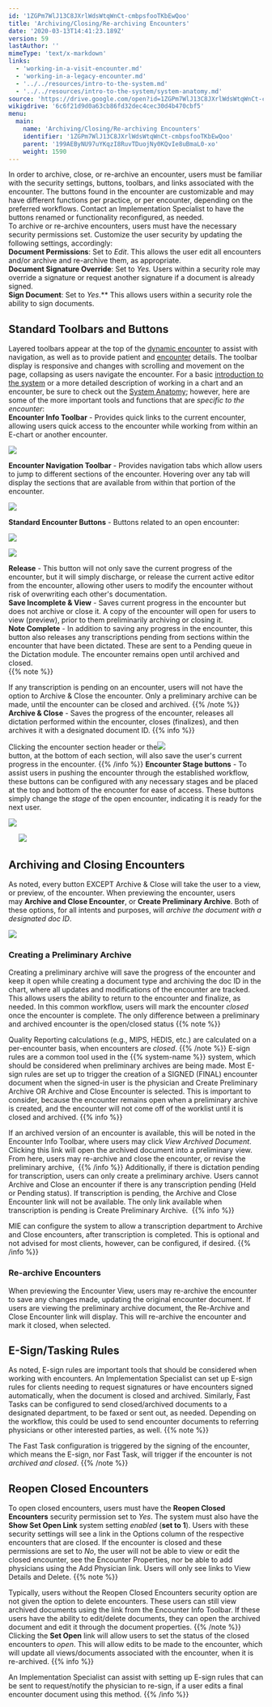 ```yaml
---
id: '1ZGPm7WlJ13C8JXrlWdsWtqWnCt-cmbpsfooTKbEwQoo'
title: 'Archiving/Closing/Re-archiving Encounters'
date: '2020-03-13T14:41:23.189Z'
version: 59
lastAuthor: ''
mimeType: 'text/x-markdown'
links:
  - 'working-in-a-visit-encounter.md'
  - 'working-in-a-legacy-encounter.md'
  - '../../resources/intro-to-the-system.md'
  - '../../resources/intro-to-the-system/system-anatomy.md'
source: 'https://drive.google.com/open?id=1ZGPm7WlJ13C8JXrlWdsWtqWnCt-cmbpsfooTKbEwQoo'
wikigdrive: '6c6f21d9d0a63cb86fd32dec4cec30d4b470cbf5'
menu:
  main:
    name: 'Archiving/Closing/Re-archiving Encounters'
    identifier: '1ZGPm7WlJ13C8JXrlWdsWtqWnCt-cmbpsfooTKbEwQoo'
    parent: '199AEByNU97uYKqzI8RuvTDuojNy0KQvIe8uBmaL0-xo'
    weight: 1590
---
```

In order to archive, close, or re-archive an encounter, users must be familiar with the security settings, buttons, toolbars, and links associated with the encounter. The buttons found in the encounter are customizable and may have different functions per practice, or per encounter, depending on the preferred workflows. Contact an Implementation Specialist to have the buttons renamed or functionality reconfigured, as needed.  
To archive or re-archive encounters, users must have the necessary security permissions set. Customize the user security by updating the following settings, accordingly:  
**Document Permissions**: Set to *Edit*. This allows the user edit all encounters and/or archive and re-archive them, as appropriate.  
**Document Signature Override**: Set to *Yes.* Users within a security role may override a signature or request another signature if a document is already signed.   
**Sign Document**: Set to *Yes*.** This allows users within a security role the ability to sign documents.
  
## **Standard Toolbars and Buttons**  
  
Layered toolbars appear at the top of the [dynamic encounter](working-in-a-visit-encounter.md) to assist with navigation, as well as to provide patient and [encounter](working-in-a-legacy-encounter.md) details. The toolbar display is responsive and changes with scrolling and movement on the page, collapsing as users navigate the encounter. For a basic [introduction to the system](../../resources/intro-to-the-system.md) or a more detailed description of working in a chart and an encounter, be sure to check out the [System Anatomy](../../resources/intro-to-the-system/system-anatomy.md); however, here are some of the more important tools and functions that are *specific to the encounter*:  
**Encounter Info Toolbar** - Provides quick links to the current encounter, allowing users quick access to the encounter while working from within an E-chart or another encounter.



  
![](../archiving-closing-re-archiving-encounters.assets/2fec98df1e637eec53d7de30184d73b3.png)  



**Encounter Navigation Toolbar** - Provides navigation tabs which allow users to jump to different sections of the encounter. Hovering over any tab will display the sections that are available from within that portion of the encounter.



  
![](../archiving-closing-re-archiving-encounters.assets/3b9280bc6e4a35b32d4e5503eb4ed9b7.png)  



**Standard Encounter Buttons** - Buttons related to an open encounter:
  
![](../archiving-closing-re-archiving-encounters.assets/d1f38ff929e82fcf75d3363245f3c9bf.png)  

  
![](../archiving-closing-re-archiving-encounters.assets/1be662cfed89c36a1456f6982a2a0392.png)  


**Release** - This button will not only save the current progress of the encounter, but it will simply discharge, or release the current active editor from the encounter, allowing other users to modify the encounter without risk of overwriting each other's documentation.  
**Save Incomplete & View** - Saves current progress in the encounter but does not archive or close it. A copy of the encounter will open for users to view (preview), prior to them preliminarily archiving or closing it.  
**Note Complete** - In addition to saving any progress in the encounter, this button also releases any transcriptions pending from sections within the encounter that have been dictated. These are sent to a Pending queue in the Dictation module. The encounter remains open until archived and closed.  
{{% note %}}

If any transcription is pending on an encounter, users will not have the option to Archive & Close the encounter. Only a preliminary archive can be made, until the encounter can be closed and archived.
{{% /note %}}
**Archive & Close** - Saves the progress of the encounter, releases all dictation performed within the encounter, closes (finalizes), and then archives it with a designated document ID.
{{% info %}}

  
Clicking the encounter section header or the![](../archiving-closing-re-archiving-encounters.assets/fa0325139c383d1d04c4602a1ae696f5.png)  
button, at the bottom of each section, will also save the user's current progress in the encounter.
{{% /info %}}
**Encounter Stage buttons** - To assist users in pushing the encounter through the established workflow, these buttons can be configured with any necessary stages and be placed at the top and bottom of the encounter for ease of access. These buttons simply change the *stage* of the open encounter, indicating it is ready for the next user.
  
![](../archiving-closing-re-archiving-encounters.assets/1cdb6b4601c9f112899e2c0f3b002257.png)  
  
     ![](../archiving-closing-re-archiving-encounters.assets/a8e00206ceb430eeae08065a3f13625b.png)  

  
## Archiving and Closing Encounters  

As noted, every button EXCEPT Archive & Close will take the user to a view, or preview, of the encounter. When previewing the encounter, users may **Archive and Close Encounter**, or **Create Preliminary Archive**. Both of these options, for all intents and purposes, will *archive the document with a designated doc ID*. 
  
![](../archiving-closing-re-archiving-encounters.assets/9c7ac5e2f617c509d1e1f22bebc0bf67.png)  

  
### Creating a Preliminary Archive  

Creating a preliminary archive will save the progress of the encounter and keep it open while creating a document type and archiving the doc ID in the chart, where all updates and modifications of the encounter are tracked. This allows users the ability to return to the encounter and finalize, as needed. In this common workflow, users will mark the encounter *closed* once the encounter is complete. The only difference between a preliminary and archived encounter is the open/closed status
{{% note %}}

Quality Reporting calculations (e.g., MIPS, HEDIS, etc.) are calculated on a per-encounter basis, when encounters are *closed*.
{{% /note %}}
E-sign rules are a common tool used in the {{% system-name %}} system, which should be considered when preliminary archives are being made. Most E-sign rules are set up to trigger the creation of a SIGNED (FINAL) encounter document when the signed-in user is the physician and Create Preliminary Archive OR Archive and Close Encounter is selected. This is important to consider, because the encounter remains open when a preliminary archive is created, and the encounter will not come off of the worklist until it is closed and archived.
{{% info %}}

If an archived version of an encounter is available, this will be noted in the Encounter Info Toolbar, where users may click *View Archived Document*. Clicking this link will open the archived document into a preliminary view. From here, users may re-archive and close the encounter, or revise the preliminary archive, 
{{% /info %}}
Additionally, if there is dictation pending for transcription, users can only create a preliminary archive. Users cannot Archive and Close an encounter if there is any transcription pending (Held or Pending status). If transcription is pending, the Archive and Close Encounter link will not be available. The only link available when transcription is pending is Create Preliminary Archive. 
{{% info %}}

MIE can configure the system to allow a transcription department to Archive and Close encounters, after transcription is completed. This is optional and not advised for most clients, however, can be configured, if desired.
{{% /info %}}
  
### Re-archive Encounters  

When previewing the Encounter View, users may re-archive the encounter to save any changes made, updating the original encounter document. If users are viewing the preliminary archive document, the Re-Archive and Close Encounter link will display. This will re-archive the encounter and mark it closed, when selected.
  
## E-Sign/Tasking Rules  

As noted, E-sign rules are important tools that should be considered when working with encounters. An Implementation Specialist can set up E-sign rules for clients needing to request signatures or have encounters signed automatically, when the document is closed and archived. Similarly, Fast Tasks can be configured to send closed/archived documents to a designated department, to be faxed or sent out, as needed. Depending on the workflow, this could be used to send encounter documents to referring physicians or other interested parties, as well.
{{% note %}}

The Fast Task configuration is triggered by the signing of the encounter, which means the E-sign, nor Fast Task, will trigger if the encounter is not *archived and closed*.
{{% /note %}}
  
## Reopen Closed Encounters  

To open closed encounters, users must have the **Reopen Closed Encounters** security permission set to *Yes*. The system must also have the **Show Set Open Link** system setting *enabled* (**set to 1**). Users with these security settings will see a link in the Options column of the respective encounters that are closed. If the encounter is closed and these permissions are set to *No*, the user will not be able to view or edit the closed encounter, see the Encounter Properties, nor be able to add physicians using the Add Physician link. Users will only see links to View Details and Delete.
{{% note %}}

Typically, users without the Reopen Closed Encounters security option are not given the option to delete encounters. These users can still view archived documents using the link from the Encounter Info Toolbar. If these users have the ability to edit/delete documents, they can open the archived document and edit it through the document properties.
{{% /note %}}
Clicking the **Set Open** link will allow users to set the status of the closed encounters to *open*. This will allow edits to be made to the encounter, which will update all views/documents associated with the encounter, when it is re-archived.
{{% info %}}

An Implementation Specialist can assist with setting up E-sign rules that can be sent to request/notify the physician to re-sign, if a user edits a final encounter document using this method.
{{% /info %}}

